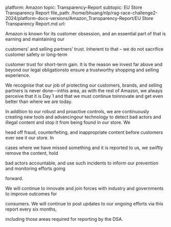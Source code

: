platform: Amazon
topic: Transparency-Report
subtopic: EU Store Transparency Report
file_path: /home/bhuang/nlp/rag-race-challenge2-2024/platform-docs-versions/Amazon_Transparency-Report/EU Store Transparency Report.md
url: <EMPTY>





Amazon is known for its customer obsession, and an essential part of that is earning and maintaining our

customers’ and selling partners’ trust. Inherent to that – we do not sacrifice customer safety or long-term

customer trust for short-term gain. It is the reason we invest far above and beyond our legal obligationsto ensure a trustworthy shopping and selling experience.

We recognise that our job of protecting our customers, brands, and selling partners is never done—inthis area, as with the rest of Amazon, we always perceive that it is Day 1 and that we must continue toinnovate and get even better than where we are today.

In addition to our robust and proactive controls, we are continuously creating new tools and advancingour technology to detect bad actors and illegal content and stop it from being found in our store. We

head off fraud, counterfeiting, and inappropriate content before customers ever see it our store. In

cases where we have missed something and it is reported to us, we swiftly remove the content, hold

bad actors accountable, and use such incidents to inform our prevention and monitoring efforts going

forward.

We will continue to innovate and join forces with industry and governments to improve outcomes for

consumers. We will continue to post updates to our ongoing efforts via this report every six months,

including those areas required for reporting by the DSA.